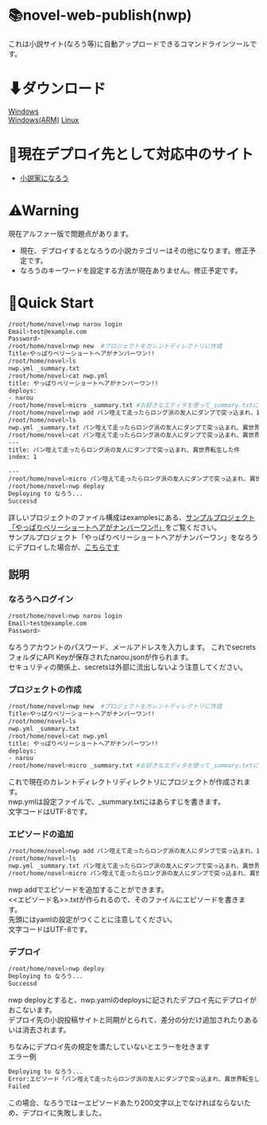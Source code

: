 # 📚novel-web-publish(nwp)
これは小説サイト(なろう等)に自動アップロードできるコマンドラインツールです。

# ⬇ダウンロード
[Windows](https://github.com/PenguinCabinet/novel-web-publish/releases/download/v0.0.12/nwp_windows_x86_64.zip)   
[Windows(ARM)](https://github.com/PenguinCabinet/novel-web-publish/releases/download/v0.0.12/nwp_windows_armv6.zip)
[Linux](https://github.com/PenguinCabinet/novel-web-publish/releases/download/v0.0.12/nwp_linux_x86_64.tar.gz)

# 📒現在デプロイ先として対応中のサイト
* [小説家になろう](https://syosetu.com/)

# ⚠Warning
現在アルファー版で問題点があります。
* 現在、デプロイするとなろうの小説カテゴリーはその他になります。修正予定です。
* なろうのキーワードを設定する方法が現在ありません。修正予定です。

# 🚀Quick Start
```bash
/root/home/novel>nwp narou login 
Email>test@example.com
Password>
/root/home/novel>nwp new  #プロジェクトをカレントディレクトリに作成
Title>やっぱりベリーショートヘアがナンバーワン!!
/root/home/novel>ls
nwp.yml _summary.txt
/root/home/novel>cat nwp.yml
title: やっぱりベリーショートヘアがナンバーワン!!
deploys:
- narou
/root/home/novel>micro _summary.txt #お好きなエディタを使って_summary.txtにあらすじを書いてください
/root/home/novel>nwp add パン咥えて走ったらロング派の友人にダンプで突っ込まれ、異世界転生した件 #エピソードを作成
/root/home/novel>ls
nwp.yml _summary.txt パン咥えて走ったらロング派の友人にダンプで突っ込まれ、異世界転生した件.txt
/root/home/novel>cat パン咥えて走ったらロング派の友人にダンプで突っ込まれ、異世界転生した件.txt
---
title: パン咥えて走ったらロング派の友人にダンプで突っ込まれ、異世界転生した件
index: 1

---
/root/home/novel>micro パン咥えて走ったらロング派の友人にダンプで突っ込まれ、異世界転生した件.txt #メタデータの下にエピソードの本文を書いてください
/root/home/novel>nwp deploy
Deploying to なろう...
Successd
```

詳しいプロジェクトのファイル構成はexamplesにある、[サンプルプロジェクト「やっぱりベリーショートヘアがナンバーワン!!」](./examples/%E3%82%84%E3%81%A3%E3%81%B1%E3%82%8A%E3%83%99%E3%83%AA%E3%83%BC%E3%82%B7%E3%83%A7%E3%83%BC%E3%83%88%E3%83%98%E3%82%A2%E3%81%8C%E3%83%8A%E3%83%B3%E3%83%90%E3%83%BC%E3%83%AF%E3%83%B3!!/)をご覧ください。  
サンプルプロジェクト「やっぱりベリーショートヘアがナンバーワン」をなろうにデプロイした場合が、[こちらです](https://ncode.syosetu.com/n3082hr/)


## 説明
### なろうへログイン
```bash
/root/home/novel>nwp narou login 
Email>test@example.com
Password>
```
なろうアカウントのパスワード、メールアドレスを入力します。
これでsecretsフォルダにAPI Keyが保存されたnarou.jsonが作られます。  
セキュリティの関係上、secretsは外部に流出しないよう注意してください。

### プロジェクトの作成
```bash
/root/home/novel>nwp new  #プロジェクトをカレントディレクトリに作成
Title>やっぱりベリーショートヘアがナンバーワン!!
/root/home/novel>ls
nwp.yml _summary.txt
/root/home/novel>cat nwp.yml
title: やっぱりベリーショートヘアがナンバーワン!!
deploys:
- narou
/root/home/novel>micro _summary.txt #お好きなエディタを使って_summary.txtにあらすじを書いてください
```
これで現在のカレントディレクトリディレクトリにプロジェクトが作成されます。  
nwp.ymlは設定ファイルで、_summary.txtにはあらすじを書きます。  
文字コードはUTF-8です。

### エピソードの追加

```bash
/root/home/novel>nwp add パン咥えて走ったらロング派の友人にダンプで突っ込まれ、異世界転生した件 #エピソードを作成
/root/home/novel>ls
nwp.yml _summary.txt パン咥えて走ったらロング派の友人にダンプで突っ込まれ、異世界転生した件.txt
/root/home/novel>micro パン咥えて走ったらロング派の友人にダンプで突っ込まれ、異世界転生した件.txt #メタデータの下にエピソードの本文を書いてください
```
nwp addでエピソードを追加することができます。  
<<エピソード名>>.txtが作られるので、そのファイルにエピソードを書きます。   
先頭にはyamlの設定がつくことに注意してください。  
文字コードはUTF-8です。

### デプロイ
```bash
/root/home/novel>nwp deploy
Deploying to なろう...
Successd
```
nwp deployとすると、nwp.yamlのdeploysに記されたデプロイ先にデプロイがおこないます。  
デプロイ先の小説投稿サイトと同期がとられて、差分の分だけ追加されたりあるいは消去されます。
    
ちなみにデプロイ先の規定を満たしていないとエラーを吐きます  
エラー例
```bash
Deploying to なろう...
Error:エピソード「パン咥えて走ったらロング派の友人にダンプで突っ込まれ、異世界転生した件」の本文が200文字以下です。エピソードの本文は200文字より大きく70000文字より小さくなければなりません。
Failed
```
この場合、なろうでは一エピソードあたり200文字以上でなければならないため、デプロイに失敗しました。


